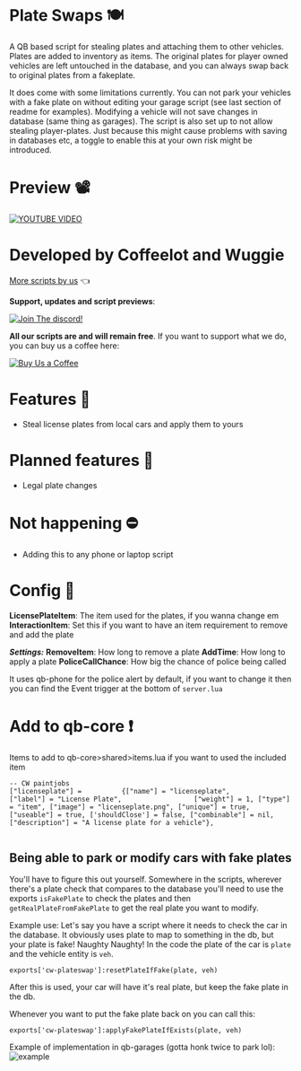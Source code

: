 # Plate Swaps 🍽
A QB based script for stealing plates and attaching them to other vehicles. Plates are added to inventory as items. The original plates for player owned vehicles are left untouched in the database, and you can always swap back to original plates from a fakeplate.

It does come with some limitations currently. You can not park your vehicles with a fake plate on without editing your garage script (see last section of readme for examples). Modifying a vehicle will not save changes in database (same thing as garages). The script is also set up to not allow stealing player-plates. Just because this might cause problems with saving in databases etc, a toggle to enable this at your own risk might be introduced.

# Preview 📽
[![YOUTUBE VIDEO](http://img.youtube.com/vi/m9LxymEF9wI/0.jpg)](https://youtu.be/m9LxymEF9wI)


# Developed by Coffeelot and Wuggie
[More scripts by us](https://github.com/stars/Coffeelot/lists/cw-scripts)  👈

**Support, updates and script previews**:

[![Join The discord!](https://cdn.discordapp.com/attachments/977876510620909579/1013102122985857064/discordJoin.png)](https://discord.gg/FJY4mtjaKr )

**All our scripts are and will remain free**. If you want to support what we do, you can buy us a coffee here:

[![Buy Us a Coffee](https://www.buymeacoffee.com/assets/img/guidelines/download-assets-sm-2.svg)](https://www.buymeacoffee.com/cwscriptbois )

# Features 🌟
- Steal license plates from local cars and apply them to yours
# Planned features 🤔
- Legal plate changes

# Not happening ⛔
- Adding this to any phone or laptop script

# Config 🔧
**LicensePlateItem**: The item used for the plates, if you wanna change em
**InteractionItem**: Set this if you want to have an item requirement to remove and add the plate

***Settings:***
**RemoveItem**: How long to remove a plate
**AddTime**: How long to apply a plate
**PoliceCallChance**: How big the chance of police being called

It uses qb-phone for the police alert by default, if you want to change it then you can find the Event trigger at the bottom of `server.lua`

# Add to qb-core ❗
Items to add to qb-core>shared>items.lua if you want to used the included item

```
-- CW paintjobs
["licenseplate"] =          {["name"] = "licenseplate",         ["label"] = "License Plate",                  ["weight"] = 1, ["type"] = "item", ["image"] = "licenseplate.png", ["unique"] = true, ["useable"] = true, ['shouldClose'] = false, ["combinable"] = nil, ["description"] = "A license plate for a vehicle"},


```

## Being able to park or modify cars with fake plates
You'll have to figure this out yourself. Somewhere in the scripts, wherever there's a plate check that compares to the database you'll need to use the exports `isFakePlate` to check the plates and then `getRealPlateFromFakePlate` to get the real plate you want to modify. 

Example use: Let's say you have a script where it needs to check the car in the database. It obviously uses plate to map to something in the db, but your plate is fake! Naughty Naughty!
In the code the plate of the car is `plate` and the vehicle entity is `veh`.
```
exports['cw-plateswap']:resetPlateIfFake(plate, veh)
```
After this is used, your car will have it's real plate, but keep the fake plate in the db.

Whenever you want to put the fake plate back on you can call this:
```
exports['cw-plateswap']:applyFakePlateIfExists(plate, veh)
```

Example of implementation in qb-garages (gotta honk twice to park lol):
![example](https://media.discordapp.net/attachments/1038602226282807446/1053002560597934210/image.png)
